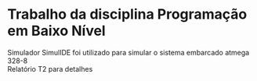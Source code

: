 # Trabalho da disciplina Programação em Baixo Nível
Simulador SimulIDE foi utilizado para simular o sistema embarcado atmega 328-8 <br>
Relatório T2 para detalhes
